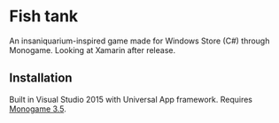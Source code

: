 # Fish tank

An insaniquarium-inspired game made for Windows Store (C#) through Monogame. Looking at Xamarin after release.

## Installation

Built in Visual Studio 2015 with Universal App framework. Requires [Monogame 3.5](pA6%3TTKCYK*).